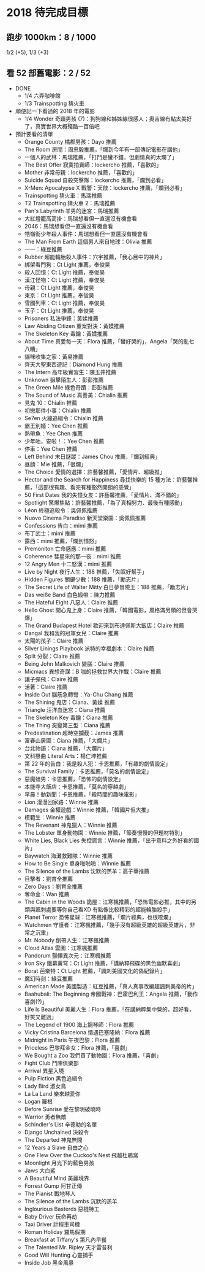 # 2018 待完成目標

## 跑步 1000km：8 / 1000

1/2 (+5), 1/3 (+3)

## 看 52 部舊電影：2 / 52

* DONE
  * 1/4 六弄咖啡館
  * 1/3 Trainspotting 猜火車
* 順便記一下看過的 2018 年的電影
  * 1/4 Wonder 奇蹟男孩 (7)：狗狗線和姊姊線很感人；奧吉線有點太美好了，真實世界大概殘酷一百倍吧
* 預計要看的清單
  * Orange County 橘郡男孩：Dayo 推薦
  * The Room 房間：周忠毅推薦，「爛到今年有一部傳記電影在講他」
  * 一個人的武林：馬瑞推薦，「打鬥是蠻不錯，但劇情真的太爛了」
  * The Best Offer 寂寞拍賣師：lockercho 推薦，「喜歡的」
  * Mother 非常母親：lockercho 推薦，「喜歡的」
  * Suicide Squad 自殺突擊隊：lockercho 推薦，「爛到必看」
  * X-Men: Apocalypse X 戰警：天啟：lockercho 推薦，「爛到必看」
  * Trainspotting 猜火車：馬瑞推薦
  * T2 Trainspotting 猜火車 2：馬瑞推薦
  * Pan's Labyrinth 羊男的迷宮：馬瑞推薦
  * 大紅燈籠高高掛：馬瑞想看但一直還沒有機會看
  * 2046：馬瑞想看但一直還沒有機會看
  * 牿嶺街少年殺人事件：馬瑞想看但一直還沒有機會看
  * The Man From Earth 這個男人來自地球：Olivia 推薦
  * 一一：綠豆推薦
  * Rubber 超能輪胎殺人事件：穴宇推薦，「我心目中的神片」
  * 綁架看門狗：Ct Light 推薦，奉俊昊
  * 殺人回憶：Ct Light 推薦，奉俊昊
  * 漢江怪物：Ct Light 推薦，奉俊昊
  * 母親：Ct Light 推薦，奉俊昊
  * 東京：Ct Light 推薦，奉俊昊
  * 雪國列車：Ct Light 推薦，奉俊昊
  * 玉子：Ct Light 推薦，奉俊昊
  * Prisoners 私法爭鋒：黃媃推薦
  * Law Abiding Citizen 重案對決：黃媃推薦
  * The Skeleton Key 毒鑰：黃媃推薦
  * About Time 真愛每一天：Flora 推薦，「蠻好哭的」，Angela「哭的亂七八糟」
  * 貓咪收集之家：黃易推薦
  * 齊天大聖東西遊記：Diamond Hung 推薦
  * The Intern 高年級實習生：陳玉井推薦
  * Unknown 狙擊陌生人：彭彭推薦
  * The Green Mile 綠色奇蹟：彭彭推薦
  * The Sound of Music 真善美：Chialin 推薦
  * 見鬼 10：Chialin 推薦
  * 初戀那件小事：Chialin 推薦
  * Se7en 火線追緝令：Chialin 推薦
  * 霸王別姬：Yee Chen 推薦
  * 熱帶魚：Yee Chen 推薦
  * 少年吔，安啦！：Yee Chen 推薦
  * 停車：Yee Chen 推薦
  * Left Behind 末日謎蹤：James Chou 推薦，「爛到經典」
  * 昼顔：Mie 推薦，「很爛」
  * The Choice 愛情的選擇：許藝馨推薦，「愛情片、超級推」
  * Hector and the Search for Happiness 尋找快樂的 15 種方法：許藝馨推薦，「這部很有趣、看完有種豁然開朗的感覺」
  * 50 First Dates 我的失憶女友：許藝馨推薦，「愛情片、滿不錯的」
  * Spotlight 驚爆焦點：許藝馨推薦，「為了真相努力、最後有種感動」
  * Léon 終極追殺令：吳佩佩推薦
  * Nuovo Cinema Paradiso 新天堂樂園：吳佩佩推薦
  * Confessions 告白：mimi 推薦
  * 布丁武士：mimi 推薦
  * 露西：mimi 推薦，「爛到憤怒」
  * Premoniton 亡命感應：mimi 推薦
  * Coherence 彗星來的那一夜：mimi 推薦
  * 12 Angry Men 十二怒漢：mimi 推薦
  * Live by Night 夜行人生：188 推薦，「失眠好幫手」
  * Hidden Figures 關鍵少數：188 推薦，「勵志片」
  * The Secret Life of Walter Mitty 白日夢冒險王：188 推薦，「勵志片」
  * Das weiße Band 白色緞帶：陳力推薦
  * The Hateful Eight 八惡人：Claire 推薦
  * Hello Ghost 開心鬼上身：Claire 推薦，「韓國電影，風格滿另類的但會哭爆」
  * The Grand Budapest Hotel 歡迎來到布達佩斯大飯店：Claire 推薦
  * Dangal 我和我的冠軍女兒：Claire 推薦
  * 太陽的孩子：Claire 推薦
  * Silver Linings Playbook 派特的幸福劇本：Claire 推薦
  * Split 分裂：Claire 推薦
  * Being John Malkovich 變腦：Claire 推薦
  * Micmacs 異想奇謀：B 咖的拯救世界大作戰：Claire 推薦
  * 讓子彈飛：Claire 推薦
  * 活著：Claire 推薦
  * Inside Out 腦筋急轉彎：Ya-Chu Chang 推薦
  * The Shining 鬼店：Ciana、黃媃 推薦
  * Triangle 汪洋血迷宫：Ciana 推薦
  * The Skeleton Key 毒鑰：Ciana 推薦
  * The Thing 突變第三型：Ciana 推薦
  * Predestination 超時空攔截：James 推薦
  * 富春山居圖：Ciana 推薦，「大爛片」
  * 台北物語：Ciana 推薦，「大爛片」
  * 文科戀曲 Literal Arts：楊仁坤推薦
  * 第 22 年的告白：我是殺人犯：卡恩推薦，「有趣的劇情設定」
  * The Survival Family：卡恩推薦，「莫名的劇情設定」
  * 惡魔蛙男：卡恩推薦，「恐怖的劇情設定」
  * 本能寺大飯店：卡恩推薦，「莫名的穿越劇」
  * 早晨！動新聞：卡恩推薦，「殺時間的趣味電影」
  * Lion 漫漫回家路：Winnie 推薦
  * Damages 金權遊戲：Winnie 推薦，「韓國片但大推」
  * 模範生：Winnie 推薦
  * The Revenant 神鬼獵人：Winnie 推薦
  * The Lobster 單身動物園：Winnie 推薦，「節奏慢慢的但題材特別」
  * White Lies, Black Lies 失控謊言：Winnie 推薦，「出乎意料之外好看的國片」
  * Baywatch 海灘救難隊：Winnie 推薦
  * How to Be Single 單身啪啪啪：Winnie 推薦
  * The Silence of the Lambs 沈默的羔羊：高子華推薦
  * 目擊者：劉育全推薦
  * Zero Days：劉育全推薦
  * 奪命金：Wan 推薦
  * The Cabin in the Woods 詭屋：江寒楓推薦，「恐怖電影必推，其中的另類與諷刺處要等你自己看XD 有點像比較精彩的超能輪胎殺手」
  * Planet Terror 恐怖星球：江寒楓推薦，「爛片經典，也很噁爛」
  * Watchmen 守護者：江寒楓推薦，「幾乎沒有超級英雄的超級英雄片，非常之沉重」
  * Mr. Nobody 倒帶人生：江寒楓推薦
  * Cloud Atlas 雲圖：江寒楓推薦
  * Pandorum 顫慄異次元：江寒楓推薦
  * Iron Sky 鐵幕蒼穹：Ct Light 推薦，「講納粹飛碟的黑色幽默喜劇」
  * Borat 芭樂特：Ct Light 推薦，「諷刺美國文化的偽紀錄片」
  * 魔幻時刻：綠豆推薦
  * American Made 美國製造：紅豆推薦，「真人真事改編超諷刺美帝的片」
  * Baahubali: The Beginning 帝國戰神：巴霍巴利王：Angela 推薦，「動作喜劇(?)」
  * Life Is Beautiful 美麗人生：Flora 推薦，「在講納粹集中營的，超好看，好笑又難過」
  * The Legend of 1900 海上鋼琴師：Flora 推薦
  * Vicky Cristina Barcelona 情遇巴塞隆納：Flora 推薦
  * Midnight in Paris 午夜巴黎：Flora 推薦
  * Priceless 巴黎拜金女：Flora 推薦，「喜劇」
  * We Bought a Zoo 我們買了動物園：Flora 推薦，「喜劇」
  * Fight Club 鬥陣俱樂部
  * Arrival 異星入境
  * Pulp Fiction 黑色追緝令
  * Lady Bird 淑女鳥
  * La La Land 樂來越愛你
  * Logan 羅根
  * Before Sunrise 愛在黎明破曉時
  * Warrior 勇者無敵
  * Schindler's List 辛德勒的名單
  * Django Unchained 決殺令
  * The Departed 神鬼無間
  * 12 Years a Slave 自由之心
  * One Flew Over the Cuckoo's Nest 飛越杜鵑窩
  * Moonlight 月光下的藍色男孩
  * Jaws 大白鯊
  * A Beautiful Mind 美麗境界
  * Forrest Gump 阿甘正傳
  * The Pianist 戰地琴人
  * The Silence of the Lambs 沉默的羔羊
  * Inglourious Basterds 惡棍特工
  * Baby Driver 玩命再劫
  * Taxi Driver 計程車司機
  * Roman Holiday 羅馬假期
  * Breakfast at Tiffany's 第凡內早餐
  * The Talented Mr. Ripley 天才雷普利
  * Good Will Hunting 心靈捕手
  * Inside Job 黑金風暴
